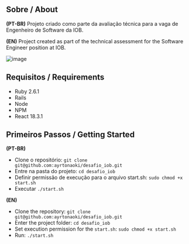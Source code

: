 ## Sobre / About
**(PT-BR)**
Projeto criado como parte da avaliação técnica para a vaga de Engenheiro de Software da IOB.

**(EN)**
Project created as part of the technical assessment for the Software Engineer position at IOB.

![image](https://github.com/user-attachments/assets/e89e8e65-38fe-489a-abc8-8921f2a07d23)

## Requisitos / Requirements
- Ruby 2.6.1
- Rails
- Node
- NPM
- React 18.3.1

## Primeiros Passos / Getting Started
**(PT-BR)**
- Clone o repositório: `git clone git@github.com:ayrtonaoki/desafio_iob.git`
- Entre na pasta do projeto: `cd desafio_iob`
- Definir permissão de execução para o arquivo start.sh: `sudo chmod +x start.sh`
- Executar `./start.sh`

**(EN)**
- Clone the repository: `git clone git@github.com:ayrtonaoki/desafio_iob.git`
- Enter the project folder: `cd desafio_iob`
- Set execution permission for the `start.sh`: `sudo chmod +x start.sh`
- Run: `./start.sh`
